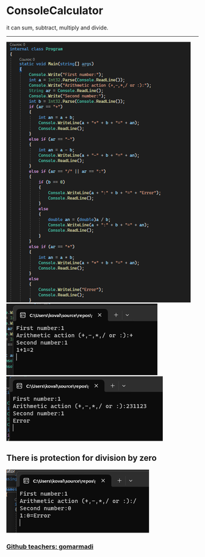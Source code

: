 # ConsoleCalculator
it can sum, subtract, multiply and divide.
___
![Screenshot](https://github.com/neomitt/ConsoleCalculator/blob/main/screen1.png)
![Screenshot](https://github.com/neomitt/ConsoleCalculator/blob/main/screen2.png)
![Screenshot](https://github.com/neomitt/ConsoleCalculator/blob/main/screen3.png)
## There is **protection for division by zero**
![Screenshot](https://github.com/neomitt/ConsoleCalculator/blob/main/screen4.png)
### [Github teachers: gomarmadi](https://github.com/gomarmadi)
